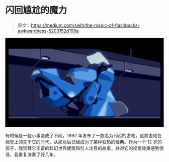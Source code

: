 # 闪回尴尬的魔力

> 原文：<https://medium.com/swlh/the-magic-of-flashbacks-awkwardness-5203152d199a>

![](img/a1480ec9559ffd5b476ebcca1971761d.png)

有时候是一些小事造成了不同。1992 年发布了一款名为*闪回*的游戏，这款游戏在视觉上领先于它的时代，从那以后已经成为了某种狂热的经典。作为一个 12 岁的孩子，我崇拜它丰富的科幻世界建筑和引人注目的故事，并对它的视觉效果感到惊讶。我重复演奏了好几年。